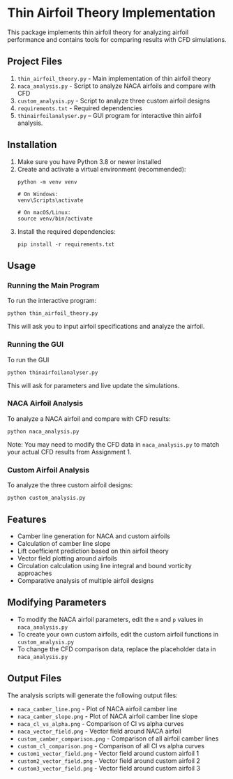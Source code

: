 # Thin Airfoil Theory Implementation

This package implements thin airfoil theory for analyzing airfoil performance and contains tools for comparing results with CFD simulations.

## Project Files

1. `thin_airfoil_theory.py` - Main implementation of thin airfoil theory
2. `naca_analysis.py` - Script to analyze NACA airfoils and compare with CFD
3. `custom_analysis.py` - Script to analyze three custom airfoil designs
4. `requirements.txt` - Required dependencies
5. `thinairfoilanalyser.py` – GUI program for interactive thin airfoil analysis.

## Installation

1. Make sure you have Python 3.8 or newer installed
2. Create and activate a virtual environment (recommended):
   ```
   python -m venv venv
   
   # On Windows:
   venv\Scripts\activate
   
   # On macOS/Linux:
   source venv/bin/activate
   ```
3. Install the required dependencies:
   ```
   pip install -r requirements.txt
   ```

## Usage

### Running the Main Program

To run the interactive program:

```
python thin_airfoil_theory.py
```

This will ask you to input airfoil specifications and analyze the airfoil.

### Running the GUI
To run the GUI

```
python thinairfoilanalyser.py
```

This will ask for parameters and live update the simulations.

### NACA Airfoil Analysis

To analyze a NACA airfoil and compare with CFD results:

```
python naca_analysis.py
```

Note: You may need to modify the CFD data in `naca_analysis.py` to match your actual CFD results from Assignment 1.

### Custom Airfoil Analysis

To analyze the three custom airfoil designs:

```
python custom_analysis.py
```

## Features

- Camber line generation for NACA and custom airfoils
- Calculation of camber line slope
- Lift coefficient prediction based on thin airfoil theory
- Vector field plotting around airfoils
- Circulation calculation using line integral and bound vorticity approaches
- Comparative analysis of multiple airfoil designs

## Modifying Parameters

- To modify the NACA airfoil parameters, edit the `m` and `p` values in `naca_analysis.py`
- To create your own custom airfoils, edit the custom airfoil functions in `custom_analysis.py`
- To change the CFD comparison data, replace the placeholder data in `naca_analysis.py`

## Output Files

The analysis scripts will generate the following output files:

- `naca_camber_line.png` - Plot of NACA airfoil camber line
- `naca_camber_slope.png` - Plot of NACA airfoil camber line slope
- `naca_cl_vs_alpha.png` - Comparison of Cl vs alpha curves
- `naca_vector_field.png` - Vector field around NACA airfoil
- `custom_camber_comparison.png` - Comparison of all airfoil camber lines
- `custom_cl_comparison.png` - Comparison of all Cl vs alpha curves
- `custom1_vector_field.png` - Vector field around custom airfoil 1
- `custom2_vector_field.png` - Vector field around custom airfoil 2
- `custom3_vector_field.png` - Vector field around custom airfoil 3
